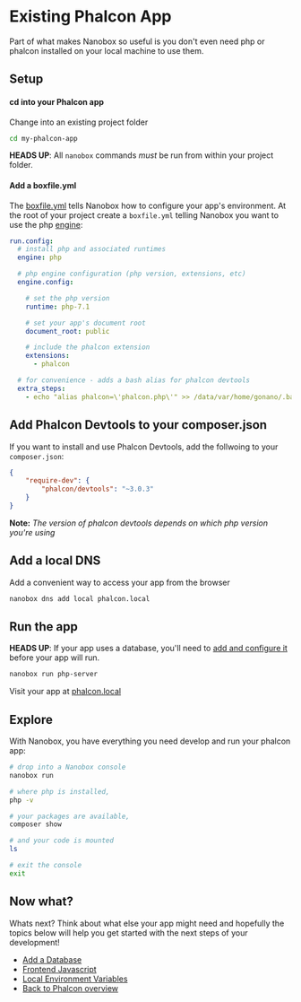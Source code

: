 # Existing Phalcon App
Part of what makes Nanobox so useful is you don't even need php or phalcon installed on your local machine to use them.

## Setup

#### cd into your Phalcon app
Change into an existing project folder

```bash
cd my-phalcon-app
```

**HEADS UP**: All `nanobox` commands *must* be run from within your project folder.

#### Add a boxfile.yml
The <a href="https://docs.nanobox.io/boxfile/" target="\_blank">boxfile.yml</a> tells Nanobox how to configure your app's environment. At the root of your project create a `boxfile.yml` telling Nanobox you want to use the php <a href="https://docs.nanobox.io/engines/" target="\_blank">engine</a>:

```yaml
run.config:
  # install php and associated runtimes
  engine: php

  # php engine configuration (php version, extensions, etc)
  engine.config:

    # set the php version
    runtime: php-7.1

    # set your app's document root  
    document_root: public

    # include the phalcon extension
    extensions:
      - phalcon

  # for convenience - adds a bash alias for phalcon devtools
  extra_steps:
    - echo "alias phalcon=\'phalcon.php\'" >> /data/var/home/gonano/.bashrc
```

## Add Phalcon Devtools to your composer.json
If you want to install and use Phalcon Devtools, add the follwoing to your `composer.json`:

```json
{
    "require-dev": {
        "phalcon/devtools": "~3.0.3"
    }
}
```

**Note:** *The version of phalcon devtools depends on which php version you're using*

## Add a local DNS
Add a convenient way to access your app from the browser

```bash
nanobox dns add local phalcon.local
```

## Run the app

**HEADS UP**: If your app uses a database, you'll need to [add and configure it](/php/phalcon/add-a-database) before your app will run.

```bash
nanobox run php-server
```

Visit your app at <a href="http://phalcon.local" target="\_blank">phalcon.local</a>

## Explore
With Nanobox, you have everything you need develop and run your phalcon app:

```bash
# drop into a Nanobox console
nanobox run

# where php is installed,
php -v

# your packages are available,
composer show

# and your code is mounted
ls

# exit the console
exit
```

## Now what?
Whats next? Think about what else your app might need and hopefully the topics below will help you get started with the next steps of your development!

* [Add a Database](/php/phalcon/add-a-database)
* [Frontend Javascript](/php/phalcon/frontend-javascript)
* [Local Environment Variables](/php/phalcon/local-evars)
* [Back to Phalcon overview](/php/phalcon)
